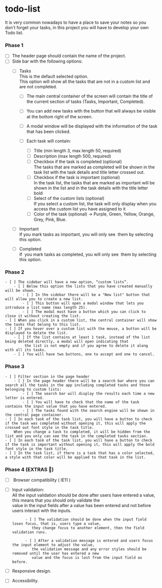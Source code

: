 # todo-list
It is very common nowadays to have a place to save your notes so you don't forget your tasks, in this project you will have to develop your own Todo list.


### Phase 1
  
- [ ] The header page should contain the name of the project.  
- [ ] Side bar with the following options:  
    - [ ] Tasks  
        This is the default selected option.  
        This option will show all the tasks that are not in a custom list and are not completed.  
  
        - [ ] The main central container of the screen will contain the title of the current section of tasks (Tasks, Important, Completed).  
        - [ ] You can add new tasks with the button that will always be visible at the bottom right of the screen.  
        - [ ] A modal window will be displayed with the information of the task that has been clicked.  
  
        - [ ] Each task will contain:  
            - [ ] Title (min length 3, max length 50, required)  
            - [ ] Description (max length 500, required)  
            - [ ] Checkbox if the task is completed (optional)  
                The tasks that are marked as completed will be shown in the task list with the task details and title letter crossed out.   
            - [ ] Checkbox if the task is important (optional)  
                In the task list, the tasks that are marked as important will be shown in the list and in the task details with the title letter bold  
            - [ ] Select of the custom lists (optional)  
                If you select a custom list, the task will only display when you access the custom list you have assigned to it  
            - [ ] Color of the task (optional) -> Purple, Green, Yellow, Orange, Grey, Pink, Blue.  
  
    - [ ] Important  
        If you mark tasks as important, you will only see  them by selecting this option.  
    - [ ] Completed  
        If  you mark tasks as completed, you will only see  them by selecting this option.  
  
### Phase 2  
  
    - [ ] The sidebar will have a new option, “custom lists”.  
        - [ ] Below this option the lists that you have created manually will be shown.  
            - [ ] In the sidebar there will be a "New list" button that will allow you to create a new list.  
            - [ ] This button will open a modal window that lets you introduce a list name (max length 25).  
            - [ ] The modal must have a button which you can click to close it without creating the list.  
    - [ ] When you click in a custom list, the central container will show the tasks that belong to this list.  
    - [ ] If you hover over a custom list with the mouse, a button will be displayed to delete the list.  
        - [ ] If the list contains at least 1 task, instead of the list being deleted directly, a modal will open indicating that   
             the list is not empty and if you agree to delete it along with all its tasks.  
        - [ ] You will have two buttons, one to accept and one to cancel.  
  
### Phase 3  
  
    - [ ] Filter section in the page header  
        - [ ] In the page header there will be a search bar where you can search all the tasks in the app including completed tasks and those belonging to custom lists:  
            - [ ] The search bar will display the results each time a new letter is entered.  
            - [ ] You will have to check that the name of the task contains the input value that you have entered.  
            - [ ] The tasks found with the search engine will be shown in the central page container.  
    - [ ] In each task of the task list, you will have a button to check if the task was completed without opening it, this will apply the crossed out font style in the task title.  
        When you change a task to completed, it will be hidden from the list and you only can see the task in the completed tasks section.  
    - [ ] In each task of the task list, you will have a button to check if the task is important without opening it, this will apply the bold font style in the task title.  
    - [ ] In the task list, if there is a task that has a color selected, a style with that color will be applied to that task in the list.  
  
  
### Phase 4 (EXTRAS 💯)  
  
- [ ]  Browser compatibility ( IE11 )  
- [ ] Input validation:  
        All the input validation should be done after users have entered a value, this means that you should only validate the   
        value in the input fields after a value has been entered and not before users interact with the inputs.   
  
            - [ ] The validation should be done when the input field loses focus, that is, users type a value,   
               they change focus to another element, then the field validation runs.  
  
            - [ ] After a validation message is entered and users focus the input element to adjust the value,   
               the validation message and any error styles should be removed until the user has entered a new   
               value and the focus is lost from the input field as before.  
- [ ] Responsive design.  
- [ ] Accessibility.  
  
